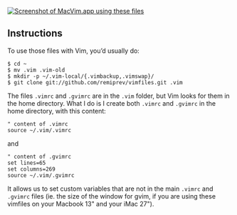 [![Screenshot of MacVim.app using these files](http://farm5.static.flickr.com/4036/4307009402_73a5931df3.jpg)](http://www.flickr.com/photos/remiprev/4307009402/)

## Instructions

To use those files with Vim, you’d usually do:

	$ cd ~
	$ mv .vim .vim-old
	$ mkdir -p ~/.vim-local/{.vimbackup,.vimswap}/
	$ git clone git://github.com/remiprev/vimfiles.git .vim

The files `.vimrc` and `.gvimrc` are in the `.vim` folder, but Vim looks for them in the home directory. What I do is I create both `.vimrc` and `.gvimrc` in the home directory, with this content:

	" content of .vimrc
	source ~/.vim/.vimrc

and

	" content of .gvimrc
	set lines=65
	set columns=269
	source ~/.vim/.gvimrc

It allows us to set custom variables that are not in the main `.vimrc` and `.gvimrc` files (ie. the size of the window for gvim, if you are using these vimfiles on your Macbook 13" and your iMac 27").
